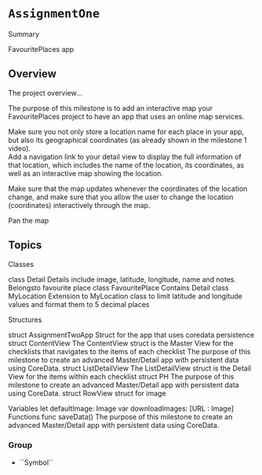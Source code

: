 # ``AssignmentOne``

<!--@START_MENU_TOKEN@-->Summary<!--@END_MENU_TOKEN@-->

FavouritePlaces app

## Overview

The project overview...

The purpose of this milestone is to add an interactive map your FavouritePlaces project to have an app that uses an online map services. 

Make sure you not only store a location name for each place in your app, but also its geographical coordinates (as already shown in the milestone 1 video).  
Add a navigation link to your detail view to display the full information of that location, which includes the name of the location, its coordinates, as well as an interactive map showing the location.  

Make sure that the map updates whenever the coordinates of the location change, and make sure that you allow the user to change the location (coordinates) interactively through the map.  

Pan the map

## Topics

Classes

class Detail
Details include image, latitude, longitude, name and notes.
Belongsto favourite place
class FavouritePlace
Contains Detail
class MyLocation
Extension to MyLocation class to limit latitude and longitude values and format them to 5 decimal places

Structures

struct AssignmentTwoApp
Struct for the app that uses coredata persistence
struct ContentView
The ContentView struct is the Master View for the checklists that navigates to the items of each checklist The purpose of this milestone to create an advanced Master/Detail app with persistent data using CoreData.
struct ListDetailView
The ListDetailView struct is the Detail View for the items within each checklist
struct PH
The purpose of this milestone to create an advanced Master/Detail app with persistent data using CoreData.
struct RowView
struct for image

Variables
let defaultImage: Image
var downloadImages: [URL : Image]
Functions
func saveData()
The purpose of this milestone to create an advanced Master/Detail app with persistent data using CoreData.

### <!--@START_MENU_TOKEN@-->Group<!--@END_MENU_TOKEN@-->

- <!--@START_MENU_TOKEN@-->``Symbol``<!--@END_MENU_TOKEN@-->
